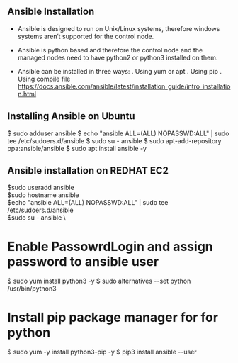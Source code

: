 ## **Ansible Installation**

- Ansible is designed to run on Unix/Linux systems, therefore windows systems aren’t
supported for the control node.
- Ansible is python based and therefore the control node and the managed nodes need to
have python2 or python3 installed on them.

- Ansible can be installed in three ways:
  . Using yum or apt
  . Using pip
  . Using compile file
https://docs.ansible.com/ansible/latest/installation_guide/intro_installation.html

## **Installing Ansible on Ubuntu**

$ sudo adduser ansible
$ echo "ansible ALL=(ALL) NOPASSWD:ALL" | sudo tee /etc/sudoers.d/ansible
$ sudo su - ansible
$ sudo apt-add-repository ppa:ansible/ansible
$ sudo apt install ansible -y

## **Ansible installation on REDHAT EC2**

$sudo useradd ansible \
$sudo hostname ansible \
$echo "ansible ALL=(ALL) NOPASSWD:ALL" | sudo tee /etc/sudoers.d/ansible \
$sudo su - ansible \
 # Enable PassowrdLogin and assign password to ansible user
$ sudo yum install python3 -y
$ sudo alternatives --set python /usr/bin/python3
 # Install pip package manager for for python
$ sudo yum -y install python3-pip -y
$ pip3 install ansible --user
